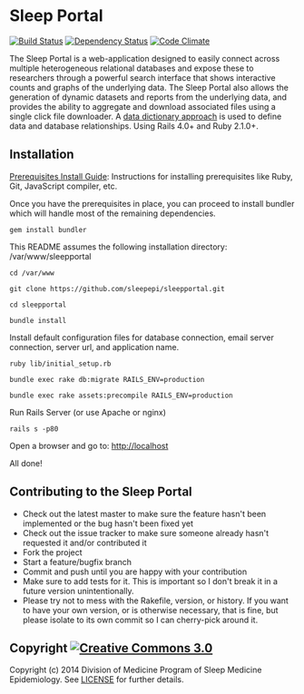 # Sleep Portal

[![Build Status](https://travis-ci.org/sleepepi/sleepportal.png?branch=master)](https://travis-ci.org/sleepepi/sleepportal)
[![Dependency Status](https://gemnasium.com/sleepepi/sleepportal.png)](https://gemnasium.com/sleepepi/sleepportal)
[![Code Climate](https://codeclimate.com/github/sleepepi/sleepportal.png)](https://codeclimate.com/github/sleepepi/sleepportal)

The Sleep Portal is a web-application designed to easily connect across multiple heterogeneous relational databases and expose these to researchers through a powerful search interface that shows interactive counts and graphs of the underlying data. The Sleep Portal also allows the generation of dynamic datasets and reports from the underlying data, and provides the ability to aggregate and download associated files using a single click file downloader. A [data dictionary approach](https://github.com/sleepepi/spout) is used to define data and database relationships. Using Rails 4.0+ and Ruby 2.1.0+.

## Installation

[Prerequisites Install Guide](https://github.com/remomueller/documentation): Instructions for installing prerequisites like Ruby, Git, JavaScript compiler, etc.

Once you have the prerequisites in place, you can proceed to install bundler which will handle most of the remaining dependencies.

```
gem install bundler
```

This README assumes the following installation directory: /var/www/sleepportal

```
cd /var/www

git clone https://github.com/sleepepi/sleepportal.git

cd sleepportal

bundle install
```

Install default configuration files for database connection, email server connection, server url, and application name.

```
ruby lib/initial_setup.rb

bundle exec rake db:migrate RAILS_ENV=production

bundle exec rake assets:precompile RAILS_ENV=production
```

Run Rails Server (or use Apache or nginx)

```
rails s -p80
```

Open a browser and go to: [http://localhost](http://localhost)

All done!

## Contributing to the Sleep Portal

* Check out the latest master to make sure the feature hasn't been implemented or the bug hasn't been fixed yet
* Check out the issue tracker to make sure someone already hasn't requested it and/or contributed it
* Fork the project
* Start a feature/bugfix branch
* Commit and push until you are happy with your contribution
* Make sure to add tests for it. This is important so I don't break it in a future version unintentionally.
* Please try not to mess with the Rakefile, version, or history. If you want to have your own version, or is otherwise necessary, that is fine, but please isolate to its own commit so I can cherry-pick around it.

## Copyright [![Creative Commons 3.0](http://i.creativecommons.org/l/by-nc-sa/3.0/80x15.png)](http://creativecommons.org/licenses/by-nc-sa/3.0)

Copyright (c) 2014 Division of Medicine Program of Sleep Medicine Epidemiology. See [LICENSE](https://github.com/sleepepi/sleepportal/blob/master/LICENSE) for further details.
